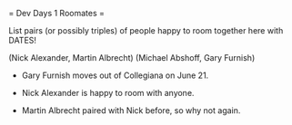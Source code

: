 = Dev Days 1 Roomates =

List pairs (or possibly triples) of people happy to room together here with DATES!

(Nick Alexander, Martin Albrecht)
(Michael Abshoff, Gary Furnish)

 * Gary Furnish moves out of Collegiana on June 21. 

 * Nick Alexander is happy to room with anyone.
 * Martin Albrecht paired with Nick before, so why not again.
